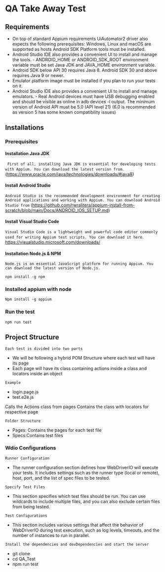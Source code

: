 # QA Take Away Test

## Requirements

- On top of standard Appium requirements UiAutomator2 driver also expects the following prerequisites: Windows, Linux and macOS are supported as hosts Android SDK Platform tools must be installed. 
- Android Studio IDE also provides a convenient UI to install and manage the tools. - ANDROID_HOME or ANDROID_SDK_ROOT environment variable must be set Java JDK and JAVA_HOME environment variable. 
- Android SDK below API 30 requires Java 8. Android SDK 30 and above requires Java 9 or newer. 
- Emulator platform image must be installed if you plan to run your tests on it. 
- Android Studio IDE also provides a convenient UI to install and manage emulators. - Real Android devices must have USB debugging enabled and should be visible as online in adb devices -l output. The minimum version of Android API must be 5.0 (API level 21) (6.0 is recommended as version 5 has some known compatibility issues)

## Installations

### Prerequisites

#### Installation Java JDK

``` First of all, installing Java JDK is essential for developing tests with Appium. You can download the latest version from```.
(https://www.oracle.com/java/technologies/downloads/#java8)

#### Install Android Studio

```Android Studio is the recommended development environment for creating Android applications and working with Appium. You can download Android Studio from``` (https://github.com/rwralitera/appium-install-from-scratch/blob/main/Docs/ANDROID_IOS_SETUP.md)

####  Install Visual Studio Code

```Visual Studio Code is a lightweight and powerful code editor commonly used for writing Appium test scripts. You can download it here```.
https://visualstudio.microsoft.com/downloads/


#### Installation Node.js & NPM
```Node.js is an essential JavaScript platform for running Appium. You can download the latest version of Node.js.```

```npm install -g npm```

### Installed appium with node
```Npm install -g appium ```

### Run the test
``` npm run test ```

## Project Structure
```Each test is divided into two parts```
- We will be following a hybrid POM Structure where each test will have its page
- Each page will have its class containing actions inside a class and locators inside an object

```Example```
- login.page.js
- test.e2e.js

Calls the Actions class from pages	Contains the class with locators for respective page

```Folder Structure```
- Pages: Contains the pages for each test file
- Specs:Contains test files

### Wdio Configurations
```Runner Configuration```
- The runner configuration section defines how WebDriverIO will execute your tests. It includes settings such as the runner type (local or remote), host, port, and the list of spec files to be tested.

```Specify Test Files```
- This section specifies which test files should be run. You can use wildcards to include multiple files, and you can also exclude certain files from being tested.

```Test Configurations```

- This section includes various settings that affect the behavior of WebDriverIO during test execution, such as log levels, timeouts, and the number of instances to run in parallel.

```Install the dependencies and devDependencies and start the server```
- git clone 
- cd QA_Test
- npm run test